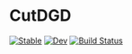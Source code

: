 # CutDGD

[![Stable](https://img.shields.io/badge/docs-stable-blue.svg)](https://jehicken.github.io/CutDGD.jl/stable/)
[![Dev](https://img.shields.io/badge/docs-dev-blue.svg)](https://jehicken.github.io/CutDGD.jl/dev/)
[![Build Status](https://github.com/jehicken/CutDGD.jl/actions/workflows/CI.yml/badge.svg?branch=main)](https://github.com/jehicken/CutDGD.jl/actions/workflows/CI.yml?query=branch%3Amain)
